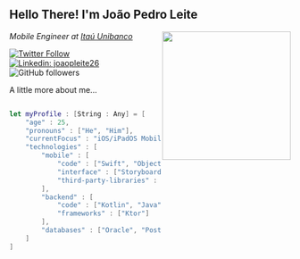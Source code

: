 <h2>Hello There! I'm João Pedro Leite</h2>
<img align='right' src="https://media.giphy.com/media/IeRdg7gLkfK1ly2mFU/giphy.gif" width="230">
<p><em>Mobile Engineer at <a href="https://www.itau.com.br">Itaú Unibanco</a>
</em></p>

[![Twitter Follow](https://img.shields.io/twitter/follow/JP_eg?label=Follow)](https://twitter.com/intent/follow?screen_name=misteranmol)
[![Linkedin: joaopleite26](https://img.shields.io/badge/-João%20Pedro%20Leite-blue?style=flat-square&logo=Linkedin&logoColor=white&link=https://www.linkedin.com/in/joaoleite26/)](https://www.linkedin.com/in/joaoleite26/)
![GitHub followers](https://img.shields.io/github/followers/jotape26?label=Follow&style=social)


A little more about me...  

```swift

let myProfile : [String : Any] = [
    "age" : 25,
    "pronouns" : ["He", "Him"],
    "currentFocus" : "iOS/iPadOS Mobile Development",
    "technologies" : [
        "mobile" : [
            "code" : ["Swift", "Objective-C"],
            "interface" : ["Storyboard", "ViewCode", "SwiftUI"],
            "third-party-libraries" : ["RxSwift", "RealmDB", "Firebase", "Charts"]
        ],
        "backend" : [
            "code" : ["Kotlin", "Java"],
            "frameworks" : ["Ktor"]
        ],
        "databases" : ["Oracle", "PostgreSQL"]
    ]
]
```
